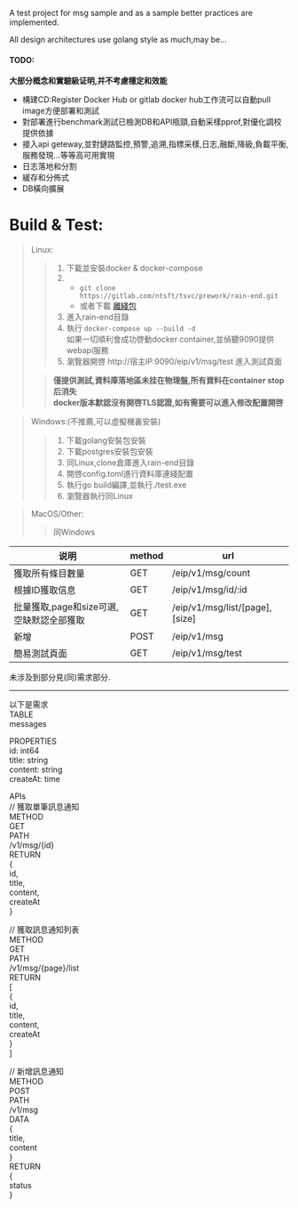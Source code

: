 A test project for msg sample and as a sample better practices are implemented.

All design architectures use golang style as much,may be...

#### TODO:

  **大部分概念和實驗級证明,并不考慮穩定和效能**

* 構建CD:Register Docker Hub or gitlab docker hub工作流可以自動pull image方便部署和測試
* 對部署進行benchmark測試已檢測DB和API瓶頸,自動采樣pprof,對優化調校提供依據
* 接入api geteway,並對鏈路監控,預警,追溯,指標采樣,日志,融斷,降級,負載平衡,服務發現...等等高可用實現
* 日志落地和分割
* 緩存和分佈式
* DB橫向擴展

# Build & Test:

> Linux:  
>
> > 1. 下載並安裝docker & docker-compose  
> > 2. - `git clone https://gitlab.com/ntsft/tsvc/prework/rain-end.git`
> >    - 或者下載  [離綫包](https://gitlab.com/ntsft/tsvc/prework/rain-end/-/archive/master/rain-end-master.tar.gz)  
> > 3. 進入rain-end目錄  
> > 4.    執行 `docker-compose up --build -d`  
> >       如果一切順利會成功啓動docker container,並偵聽9090提供webapi服務  
> > 5. 瀏覽器開啓 http://宿主IP:9090/eip/v1/msg/test  進入測試頁面
>
> > **僅提供測試,資料庫落地區未挂在物理盤,所有資料在container stop后消失**  
> > **docker版本默認沒有開啓TLS認證,如有需要可以進入修改配置開啓**



> Windows:(不推薦,可以虛擬機裏安裝)  
>
> > 1. 下載golang安裝包安裝  
> > 2. 下載postgres安裝包安裝  
> > 3. 同Linux,clone倉庫進入rain-end目錄  
> > 4. 開啓config.toml進行資料庫連綫配置  
> > 5. 執行go build編譯,並執行./test.exe  
> > 6. 瀏覽器執行同Linux



> MacOS/Other:  
>
> > 同Windows



| 说明                                     | method | url                            |
| ---------------------------------------- | ------ | ------------------------------ |
| 獲取所有條目數量                         | GET    | /eip/v1/msg/count              |
| 根據ID獲取信息                           | GET    | /eip/v1/msg/id/:id             |
| 批量獲取,page和size可選,空缺默認全部獲取 | GET    | /eip/v1/msg/list/[page],[size] |
| 新增                                     | POST   | /eip/v1/msg                    |
| 簡易測試頁面                             | GET    | /eip/v1/msg/test               |



未涉及到部分見(同)需求部分.

---
以下是需求  
TABLE  
messages

PROPERTIES  
id: int64  
title: string  
content: string  
createAt: time

APIs  
// 獲取單筆訊息通知  
METHOD  
GET  
PATH  
/v1/msg/{id}   
RETURN  
{  
	id,  
	title,  
	content,  
	createAt  
}

// 獲取訊息通知列表  
METHOD  
GET  
PATH  
/v1/msg/{page}/list  
RETURN  
[  
	{  
		id,  
		title,  
		content,  
		createAt  
	}  
]

// 新增訊息通知  
METHOD  
POST  
PATH  
/v1/msg  
DATA  
{  
	title,  
	content  
}  
RETURN  
{  
	status  
}
